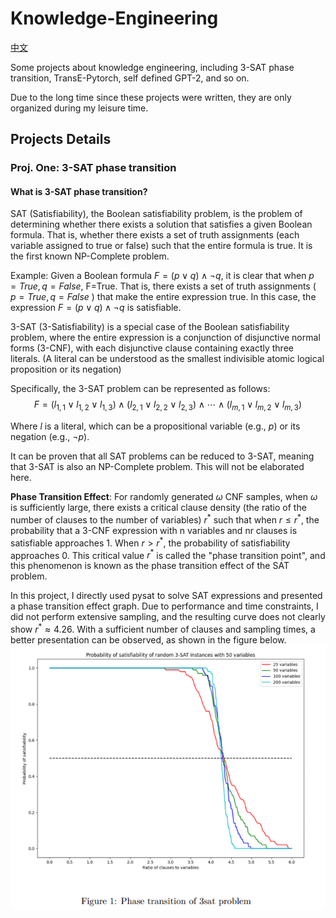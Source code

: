 # Knowledge-Engineering

[中文](./README_CN.md)

Some projects about knowledge engineering, including 3-SAT phase transition, TransE-Pytorch, self defined GPT-2, and so on.

Due to the long time since these projects were written, they are only organized during my leisure time.

## Projects Details

### Proj. One: 3-SAT phase transition

#### What is 3-SAT phase transition?

SAT (Satisfiability), the Boolean satisfiability problem, is the problem of determining whether there exists a solution that satisfies a given Boolean formula. That is, whether there exists a set of truth assignments (each variable assigned to true or false) such that the entire formula is true. It is the first known NP-Complete problem.

Example: Given a Boolean formula $F=(p\vee q)\wedge \neg q$, it is clear that when $p=True, q=False$, F=True. That is, there exists a set of truth assignments ( $p=True, q=False$ ) that make the entire expression true. In this case, the expression $F=(p\vee q)\wedge \neg q$ is satisfiable.

3-SAT (3-Satisfiability) is a special case of the Boolean satisfiability problem, where the entire expression is a conjunction of disjunctive normal forms (3-CNF), with each disjunctive clause containing exactly three literals. (A literal can be understood as the smallest indivisible atomic logical proposition or its negation)

Specifically, the 3-SAT problem can be represented as follows:
$$
F = (l_{1,1}\vee l_{1,2}\vee l_{1,3}) \wedge (l_{2,1}\vee l_{2,2}\vee l_{2,3}) \wedge \cdots \wedge (l_{m,1}\vee l_{m,2}\vee l_{m,3})
$$

Where $l$ is a literal, which can be a propositional variable (e.g., $p$) or its negation (e.g., $\neg p$).

It can be proven that all SAT problems can be reduced to 3-SAT, meaning that 3-SAT is also an NP-Complete problem. This will not be elaborated here.

**Phase Transition Effect**:
For randomly generated $\omega$ CNF samples, when $\omega$ is sufficiently large, there exists a critical clause density (the ratio of the number of clauses to the number of variables) $r^*$ such that when $r\le r^*$, the probability that a 3-CNF expression with n variables and nr clauses is satisfiable approaches 1. When $r>r^*$, the probability of satisfiability approaches 0. This critical value $r^*$ is called the "phase transition point", and this phenomenon is known as the phase transition effect of the SAT problem.

In this project, I directly used pysat to solve SAT expressions and presented a phase transition effect graph. Due to performance and time constraints, I did not perform extensive sampling, and the resulting curve does not clearly show $r^*\approx4.26$. With a sufficient number of clauses and sampling times, a better presentation can be observed, as shown in the figure below.
![3-sat](.\imgs\3-sat.png)